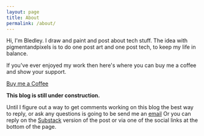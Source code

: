 ```yaml
---
layout: page
title: About
permalink: /about/
---
```

Hi, I'm Bledley. I draw and paint and post about tech stuff. The idea with pigmentandpixels is to do one post art and one post tech, to keep my life in balance.

If you've ever enjoyed my work then here's where you can buy me a coffee and show your support.

[Buy me a Coffee](https://ko-fi.com/bledley)


**This blog is still under construction.**

Until I figure out a way to get comments working on this blog the best way to reply, or ask any questions is going to be send me an [email](mailto:bledspixel@pm.me) Or you can reply on the [Substack](https://pigmentandpixels.substack.com) version of the post or via one of the social links at the bottom of the page. 
